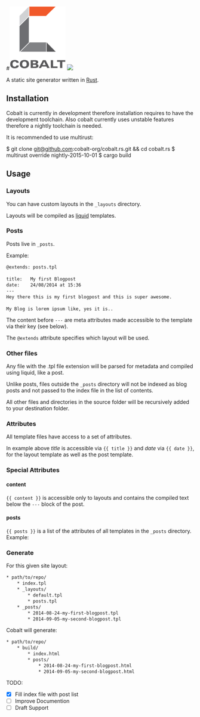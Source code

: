 #![Cobalt](https://raw.githubusercontent.com/cobalt-org/logos/master/cobald.logo.02.resize.png) [![](https://travis-ci.org/cobalt-org/cobalt.rs.svg?branch=master)](https://travis-ci.org/cobalt-org/cobalt.rs)

A static site generator written in [Rust](http://www.rust-lang.org/).

## Installation

Cobalt is currently in development therefore installation requires to have the development toolchain.
Also cobalt currently uses unstable features therefore a nightly toolchain is needed.

It is recommended to use multirust:

  $ git clone git@github.com:cobalt-org/cobalt.rs.git && cd cobalt.rs
  $ multirust override nightly-2015-10-01
  $ cargo build

## Usage

### Layouts

You can have custom layouts in the ```_layouts``` directory.

Layouts will be compiled as [liquid](https://github.com/cobalt-org/liquid-rust) templates.

### Posts

Posts live in ```_posts```.

Example:

```text
@extends: posts.tpl

title:   My first Blogpost
date:    24/08/2014 at 15:36
---
Hey there this is my first blogpost and this is super awesome.

My Blog is lorem ipsum like, yes it is..
```

The content before ```---``` are meta attributes made accessible to the template via their key (see below).

The ```@extends``` attribute specifies which layout will be used.

### Other files

Any file with the .tpl file extension will be parsed for metadata and compiled using liquid, like a post.

Unlike posts, files outside the ``_posts`` directory will not be indexed as blog posts and not passed to the index file in the list of contents.

All other files and directories in the source folder will be recursively added to your destination folder.

### Attributes

All template files have access to a set of attributes.

In example above _title_ is accessible via ```{{ title }}``` and _date_ via ```{{ date }}```, for the layout template as well as the post template.

### Special Attributes

#### content

`{{ content }}` is accessible only to layouts and contains the compiled text below the ```---``` block of the post.

#### posts

`{{ posts }}` is a list of the attributes of all templates in the `_posts` directory. Example:

### Generate

For this given site layout:

    * path/to/repo/
        * index.tpl
        * _layouts/
            * default.tpl
            * posts.tpl
        * _posts/
            * 2014-08-24-my-first-blogpost.tpl
            * 2014-09-05-my-second-blogpost.tpl

Cobalt will generate:

    * path/to/repo/
        * build/
            * index.html
            * posts/
                * 2014-08-24-my-first-blogpost.html
                * 2014-09-05-my-second-blogpost.html

TODO:

- [x] Fill index file with post list
- [ ] Improve Documention
- [ ] Draft Support
